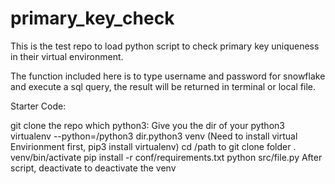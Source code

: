 # primary_key_check

This is the test repo to load python script to check primary key uniqueness in their virtual environment.

The function included here is to type username and password for snowflake and execute a sql query, the result will be returned in terminal or local file.

Starter Code:

git clone the repo
which python3: Give you the dir of your python3
virtualenv --python=/python3 dir.python3 venv (Need to install virtual Envirionment first, pip3 install virtualenv)
cd /path to git clone folder
. venv/bin/activate
pip install -r conf/requirements.txt
python src/file.py
After script, deactivate to deactivate the venv
